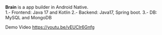 <strong>Brain</strong> is a app builder in Android Native.<br>
  1.- Frontend: Java 17 and Kotlin
  2.- Backend: Java17, Spring boot.
  3.- DB: MySQL and MongoDB


Demo Video
https://youtu.be/vEUClr6Gnfg
